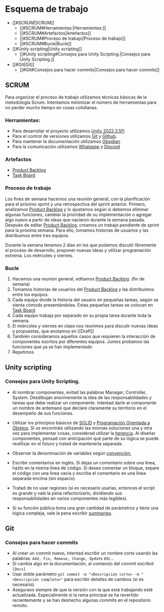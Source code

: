 
# Esquema de trabajo

- [[#SCRUM|SCRUM]]
	- [[#SCRUM#Herramientas:|Herramientas:]]
	- [[#SCRUM#Artefactos|Artefactos]]
	- [[#SCRUM#Proceso de trabajo|Proceso de trabajo]]
	- [[#SCRUM#Bucle|Bucle]]
- [[#Unity scripting|Unity scripting]]
	- [[#Unity scripting#Consejos para Unity Scripting.|Consejos para Unity Scripting.]]
- [[#Git|Git]]
	- [[#Git#Consejos para hacer commits|Consejos para hacer commits]]

## SCRUM 

Para organizar el proceso de trabajo utilizamos técnicas básicas de la metodología Scrum.
Intentamos minimizar el número de herramientas para no perder mucho tiempo en cosas cotidianas.

### Herramientas:

- Para desarrollar el proyecto utilizamos [Unity 2022.3.5f1](https://unity.com/)
- Para el control de versiones utilizamos [Git](https://git-scm.com/) y [Github](https://github.com/).
- Para mantener la documentación utilizamos [Obsidian](https://obsidian.md/)
- Para la comunicación utilizamos [Whataspp](https://www.whatsapp.com/?l=es) y [Discord](https://discord.com/)

### Artefactos

- [Product Backlog](https://github.com/orgs/Proyectos1-FDI-UCM/projects/35/views/1?layout=table)
- [Task Board](https://github.com/orgs/Proyectos1-FDI-UCM/projects/35/views/3)

### Proceso de trabajo

Los fines de semana hacemos una reunión general, con la planificación para el próximo sprint y una retrospectiva del sprint anterior. Primero, analizamos [Product Backlog](https://github.com/orgs/Proyectos1-FDI-UCM/projects/35/views/1?layout=table) y lo ajustamos según si debemos eliminar algunas funciones, cambiar la prioridad de su implementación o agregar algo nuevo a partir de ideas que nacieron durante la semana pasada.
Después de editar [Product Backlog](https://github.com/orgs/Proyectos1-FDI-UCM/projects/35/views/1?layout=table), creamos un trabajo pendiente de sprint para la próxima semana. Para ello, tomamos historias de usuarios y las distribuimos entre tres equipos.

Durante la semana tenemos 2 días en los que podemos discutir libremente el proceso de desarrollo, proponer nuevas ideas y utilizar programación extrema.
Los miércoles y viernes.
 
### Bucle 

1. Hacemos una reunión general, editamos [Product Backlog](https://github.com/orgs/Proyectos1-FDI-UCM/projects/29/views/1). (fin de semana)
2. Tomamos historias de usuarios del [Product Backlog](https://github.com/orgs/Proyectos1-FDI-UCM/projects/29/views/1)  y las distribuimos entre los equipos.
3. Cada equipo divide la historia del usuario en pequeñas tareas, según se sienta cómodo presentándolas. Estas pequeñas tareas se colocan en [Task Board](https://github.com/orgs/Proyectos1-FDI-UCM/projects/29/views/2)
4. Cada equipo trabaja por separado en su propia tarea durante toda la semana.
5. El miércoles y viernes en clase nos reunimos para discutir nuevas ideas y propuestas, que anotamos en [[Draft]]
6. También consideramos aquellos casos que requieren la interacción de componentes escritos por diferentes equipos. Juntos probamos las funciones que ya se han implementado
7. Repetimos

## Unity scripting

### Consejos para Unity Scripting.

- Al nombrar componentes, evitad las palabras Manager, Controller, System. Desdibujan enormemente la idea de las responsabilidades y tareas que debe realizar un componente. Intentad darle al componente un nombre de antemano que declare claramente su territorio en el desempeño de sus funciones.

- Utilizar los principios básicos de [SOLID](https://medium.com/@alejandrodiazjllo/s-o-l-i-d-principles-for-unity-a1556ee99e7c) y [Programación Orientada a Objetos](https://medium.com/@ssmore101/object-oriented-programming-oop-in-unity-game-development-452486d1e4c5#:~:text=Importance%20of%20OOP%20in%20Unity,create%20complex%20systems%20with%20ease.). Si os encontráis utilizando las mismas soluciones una y otra vez para implementar cosas, considerad utilizar la [herencia](https://www.w3schools.com/cs/cs_inheritance.php). Al diseñar componentes, pensad con anticipación qué parte de su lógica se puede reutilizar en el futuro y tratad de mantenerla separada.

- Observar la denominación de variables según [convención.](https://unity.com/how-to/naming-and-code-style-tips-c-scripting-unity)

- Escribir comentarios en inglés. Si dejas un comentario sobre una línea, hazlo en la misma línea de código. Si desea comentar un bloque, separe el código con una línea vacía y escriba el comentario en una línea separada encima (sin espacio).

- Tratad de no usar regiones (si es necesario usarlas, entonces el script es grande y vale la pena refactorizarlo, dividiendo sus responsabilidades  en varios componentes más legibles).

- Si su función pública toma una gran cantidad de parámetros y tiene una lógica compleja, vale la pena escribir [summaries](https://stackoverflow.com/questions/6522889/how-to-create-summary).

## Git

### Consejos para hacer commits

- Al crear un commit nuevo, intentad escribir un nombre corto usando las palabras: `Add, Fix, Remove, Change, Update` etc...
- Si cambia algo en la documentación, al comienzo del commit escribid `[Docs]`
- Usar doble parámetro `git commit -m "<Descripción corto> -m "<Descripción completo>"` para escribir detalles de cambios (si es necesario).
- Aseguraos siempre de que la versión con la que está trabajando esté actualizada. Especialmente si la rama principal se ha revertido recientemente y se han deshecho algunas commits en el repositorio remoto.


